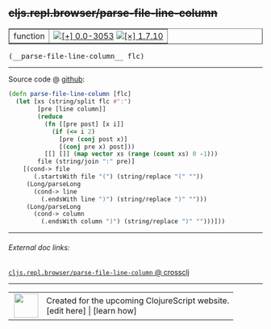 ## ~~cljs.repl.browser/parse-file-line-column~~



 <table border="1">
<tr>
<td>function</td>
<td><a href="https://github.com/cljsinfo/cljs-api-docs/tree/0.0-3053"><img valign="middle" alt="[+] 0.0-3053" title="Added in 0.0-3053" src="https://img.shields.io/badge/+-0.0--3053-lightgrey.svg"></a> <a href="https://github.com/cljsinfo/cljs-api-docs/tree/1.7.10"><img valign="middle" alt="[×] 1.7.10" title="Removed in 1.7.10" src="https://img.shields.io/badge/×-1.7.10-red.svg"></a> </td>
</tr>
</table>


 <samp>
(__parse-file-line-column__ flc)<br>
</samp>

---







Source code @ [github](https://github.com/clojure/clojurescript/blob/r3308/src/main/clojure/cljs/repl/browser.clj#L211-L228):

```clj
(defn parse-file-line-column [flc]
  (let [xs (string/split flc #":")
        [pre [line column]]
        (reduce
          (fn [[pre post] [x i]]
            (if (<= i 2)
              [pre (conj post x)]
              [(conj pre x) post]))
          [[] []] (map vector xs (range (count xs) 0 -1)))
        file (string/join ":" pre)]
    [(cond-> file
       (.startsWith file "(") (string/replace "(" ""))
     (Long/parseLong
       (cond-> line
         (.endsWith line ")") (string/replace ")" "")))
     (Long/parseLong
       (cond-> column
         (.endsWith column ")") (string/replace ")" "")))]))
```

<!--
Repo - tag - source tree - lines:

 <pre>
clojurescript @ r3308
└── src
    └── main
        └── clojure
            └── cljs
                └── repl
                    └── <ins>[browser.clj:211-228](https://github.com/clojure/clojurescript/blob/r3308/src/main/clojure/cljs/repl/browser.clj#L211-L228)</ins>
</pre>

-->

---



###### External doc links:

[`cljs.repl.browser/parse-file-line-column` @ crossclj](http://crossclj.info/fun/cljs.repl.browser/parse-file-line-column.html)<br>

---

 <table>
<tr><td>
<img valign="middle" align="right" width="48px" src="http://i.imgur.com/Hi20huC.png">
</td><td>
Created for the upcoming ClojureScript website.<br>
[edit here] | [learn how]
</td></tr></table>

[edit here]:https://github.com/cljsinfo/cljs-api-docs/blob/master/cljsdoc/cljs.repl.browser_parse-file-line-column.cljsdoc
[learn how]:https://github.com/cljsinfo/cljs-api-docs/wiki/cljsdoc-files

<!--

This information was too distracting to show to readers, but I'll leave it
commented here since it is helpful to:

- pretty-print the data used to generate this document
- and show how to retrieve that data



The API data for this symbol:

```clj
{:ns "cljs.repl.browser",
 :name "parse-file-line-column",
 :signature ["[flc]"],
 :history [["+" "0.0-3053"] ["-" "1.7.10"]],
 :type "function",
 :full-name-encode "cljs.repl.browser_parse-file-line-column",
 :source {:code "(defn parse-file-line-column [flc]\n  (let [xs (string/split flc #\":\")\n        [pre [line column]]\n        (reduce\n          (fn [[pre post] [x i]]\n            (if (<= i 2)\n              [pre (conj post x)]\n              [(conj pre x) post]))\n          [[] []] (map vector xs (range (count xs) 0 -1)))\n        file (string/join \":\" pre)]\n    [(cond-> file\n       (.startsWith file \"(\") (string/replace \"(\" \"\"))\n     (Long/parseLong\n       (cond-> line\n         (.endsWith line \")\") (string/replace \")\" \"\")))\n     (Long/parseLong\n       (cond-> column\n         (.endsWith column \")\") (string/replace \")\" \"\")))]))",
          :title "Source code",
          :repo "clojurescript",
          :tag "r3308",
          :filename "src/main/clojure/cljs/repl/browser.clj",
          :lines [211 228]},
 :full-name "cljs.repl.browser/parse-file-line-column",
 :removed {:in "1.7.10", :last-seen "0.0-3308"}}

```

Retrieve the API data for this symbol:

```clj
;; from Clojure REPL
(require '[clojure.edn :as edn])
(-> (slurp "https://raw.githubusercontent.com/cljsinfo/cljs-api-docs/catalog/cljs-api.edn")
    (edn/read-string)
    (get-in [:symbols "cljs.repl.browser/parse-file-line-column"]))
```

-->
